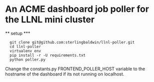 # An ACME dashboard job poller for the LLNL mini cluster

** setup ***

      git clone git@github.com:sterlingbaldwin/llnl-poller.git
      cd llnl-poller
      virtualenv env
      pip install -r -U requirements.txt
      python poller.py

Change the constants.py FRONTEND_POLLER_HOST variable to the hostname of the dashboard if its not
running on localhost.
